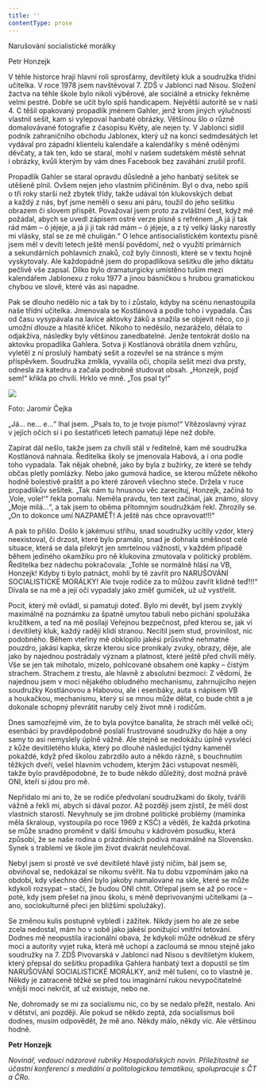 ```yaml
---
title: ''
contentType: prose
---
```


<section>

Narušování socialistické morálky

Petr Honzejk

V téhle historce hrají hlavní roli sprosťárny, devítiletý kluk a soudružka třídní učitelka. V roce 1978 jsem navštěvoval 7. ZDŠ v Jablonci nad Nisou. Složení žactva na téhle škole bylo nikoli výběrové, ale sociálně a etnicky řekněme velmi pestré. Dobře se učit bylo spíš handicapem. Největší autoritě se v naší 4. C těšil opakovaný propadlík jménem Gahler, jenž krom jiných výlučností vlastnil sešit, kam si vylepoval hanbaté obrázky. Většinou šlo o různě domalovávané fotografie z časopisu Květy, ale nejen ty. V Jablonci sídlil podnik zahraničního obchodu Jablonex, který už na konci sedmdesátých let vydával pro západní klientelu kalendáře a kalendáříky s méně oděnými děvčaty, a tak ten, kdo se staral, mohl v našem sudetském městě sehnat i obrázky, kvůli kterým by vám dnes Facebook bez zaváhání zrušil profil.

Propadlík Gahler se staral opravdu důsledně a jeho hanbatý sešitek se utěšeně plnil. Ovšem nejen jeho vlastním přičiněním. Byl o dva, nebo spíš o tři roky starší než zbytek třídy, takže udával tón klukovských debat a každý z nás, byť jsme neměli o sexu ani páru, toužil do jeho sešitku obrazem či slovem přispět. Považoval jsem proto za zvláštní čest, když mě požádal, abych se uvedl zápisem ostré verze písně s refrénem „A já ji tak rád mám – ó jéjeje, a já ji ji tak rád mám – ó jéjeje, a z tý velký lásky narostly mi vlásky, stal se ze mě chuligán.“ O lehce antisocialistickém kontextu písně jsem měl v devíti letech ještě menší povědomí, než o využití primárních a sekundárních pohlavních znaků, což byly činnosti, které se v textu hojně vyskytovaly. Ale každopádně jsem do propadlíkova sešitku dle jeho diktátu pečlivě vše zapsal. Dílko bylo dramaturgicky umístěno tuším mezi kalendářem Jablonexu z roku 1977 a jinou básničkou s hrubou gramatickou chybou ve slově, které vás asi napadne.

Pak se dlouho nedělo nic a tak by to i zůstalo, kdyby na scénu nenastoupila naše třídní učitelka. Jmenovala se Kostlánová a podle toho i vypadala. Čas od času vysypávala na lavice aktovky žáků a snažila se objevit něco, co ji umožní dlouze a hlasitě křičet. Nikoho to neděsilo, nezaráželo, dělala to odjakživa, následky byly většinou zanedbatelné. Jenže tentokrát došlo na aktovku propadlíka Gahlera. Sotva ji Kostlánová obrátila dnem vzhůru, vyletěl z ní proslulý hambatý sešit a rozevřel se na stránce s mým příspěvkem. Soudružka zmlkla, vyvalila oči, chopila sešit mezi dva prsty, odnesla za katedru a začala podrobně studovat obsah. „Honzejk, pojď sem!“ křikla po chvíli. Hrklo ve mně. „Tos psal ty!“

</section>

<section>

![](../Images/032.jpg)

Foto: Jaromír Čejka

„Já… ne… e…“ lhal jsem. „Psals to, to je tvoje písmo!“ Vítězoslavný výraz v jejích očích si i po šestatřiceti letech pamatuji lépe než dobře.

Zapírat dál nešlo, takže jsem za chvíli stál v ředitelně, kam mě soudružka Kostlánová nahnala. Ředitelka školy se jmenovala Habová, a i ona podle toho vypadala. Tak nějak ohebně, jako by byla z bužírky, ze které se tehdy občas pletly pomlázky. Nebo jako gumová hadice, se kterou můžete někoho hodně bolestivě praštit a po které zároveň všechno steče. Držela v ruce propadlíkův sešitek. „Tak nám tu hnusnou věc zarecituj, Honzejk, začíná to ‚Vole, vole!‘“ řekla pomalu. Neměla pravdu, ten text začínal, jak známo, slovy „Moje milá…“, a tak jsem to oběma přítomným soudružkám řekl. Zhrozily se. „On to dokonce umí NAZPAMĚŤ! A ještě nás chce opravovat!!!“

A pak to přišlo. Došlo k jakémusi střihu, snad soudružky ucítily vzdor, který neexistoval, či drzost, které bylo pramálo, snad je dohnala směšnost celé situace, která se dala překrýt jen smrtelnou vážností, v každém případě během jediného okamžiku pro ně klukovina zmutovala v politický problém. Ředitelka bez nádechu pokračovala: „Tohle se normálně hlásí na VB, Honzejk! Kdyby ti bylo patnáct, mohli by tě zavřít pro NARUŠOVÁNÍ SOCIALISTICKÉ MORÁLKY! Ale tvoje rodiče za to můžou zavřít klidně teď!!!“ Dívala se na mě a její oči vypadaly jako změť gumiček, už už vystřelit.

Pocit, který mě ovládl, si pamatuji doteď. Bylo mi devět, byl jsem zvyklý maximálně na poznámku za špatně umytou tabuli nebo píchání spolužáka kružítkem, a teď na mě posílají Veřejnou bezpečnost, před kterou se, jak ví i devítiletý kluk, každý raději klidí stranou. Necítil jsem stud, provinilost, nic podobného. Během vteřiny mě obklopilo jakési průsvitné nehmatné pouzdro, jakási kapka, skrze kterou sice pronikaly zvuky, obrazy, děje, ale jako by najednou postrádaly význam a platnost, které ještě před chvílí měly. Vše se jen tak mihotalo, mizelo, pohlcované obsahem oné kapky – čistým strachem. Strachem z trestu, ale hlavně z absolutní bezmoci: Z vědomí, že najednou jsem v moci nějakého obludného mechanismu, zahrnujícího nejen soudružky Kostlánovou a Habovou, ale i esenbáky, auta s nápisem VB a houkačkou, mechanismu, který si se mnou může dělat, co bude chtít a je dokonale schopný převrátit naruby celý život mně i rodičům.

Dnes samozřejmě vím, že to byla povýtce banalita, že strach měl velké oči; esenbáci by pravděpodobně poslali frustrované soudružky do háje a ony samy to asi nemyslely úplně vážně. Ale stejně se nedokážu úplně vysvléci z kůže devítiletého kluka, který po dlouhé následující týdny kameněl pokaždé, když před školou zabrzdilo auto a někdo rázně, s bouchnutím těžkých dveří, vešel hlavním vchodem, kterým žáci vstupovat nesměli, takže bylo pravděpodobné, že to bude někdo důležitý, dost možná právě ONI, kteří si jdou pro mě.

Nepřidalo mi ani to, že se rodiče předvolaní soudružkami do školy, tvářili vážně a řekli mi, abych si dával pozor. Až později jsem zjistil, že měli dost vlastních starostí. Nevyhnuly se jim drobné politické problémy (maminka měla škraloup, vystoupila po roce 1969 z KSČ) a věděli, že každá prkotina se může snadno proměnit v další šmouhu v kádrovém posudku, která způsobí, že se naše rodina o prázdninách podívá maximálně na Slovensko. Synek s trablemi ve škole jim život dvakrát neulehčoval.

Nebyl jsem si prostě ve své devítileté hlavě jistý ničím, bál jsem se, obviňoval se, nedokázal se nikomu svěřit. Na tu dobu vzpomínám jako na období, kdy všechno dění bylo jakoby namalované na skle, které se může kdykoli rozsypat – stačí, že budou ONI chtít. Otřepal jsem se až po roce – poté, kdy jsem přešel na jinou školu, s méně deprivovanými učitelkami (a – ano, sociokulturně přeci jen bližšími spolužáky).

Se změnou kulis postupně vybledl i zážitek. Nikdy jsem ho ale ze sebe zcela nedostal, mám ho v sobě jako jakési ponižující vnitřní tetování. Dodnes mě neopustila iracionální obava, že kdykoli může odněkud ze sféry moci a autority vyjet ruka, která mě uchopí a zacloumá se mnou stejně jako soudružky na 7. ZDŠ Pivovarská v Jablonci nad Nisou s devítiletým klukem, který přepsal do sešitku propadlíka Gahlera hanbatý text a dopustil se tím NARUŠOVÁNÍ SOCIALISTICKÉ MORÁLKY, aniž měl tušení, co to vlastně je. Někdy je zatraceně těžké se před tou imaginární rukou nevypočitatelné vnější moci nekrčit, ať už existuje, nebo ne.

Ne, dohromady se mi za socialismu nic, co by se nedalo přežít, nestalo. Ani v dětství, ani později. Ale pokud se někdo zeptá, zda socialismus bolí dodnes, musím odpovědět, že mě ano. Někdy málo, někdy víc. Ale většinou hodně.

</section>

<section>

**Petr Honzejk**

_Novinář, vedoucí názorové rubriky Hospodářských novin. Příležitostně se účastní konferencí s mediální a politologickou tematikou, spolupracuje s ČT a ČRo._

</section>
